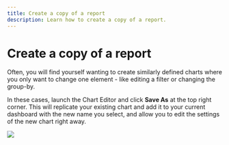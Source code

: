 ```yaml
---
title: Create a copy of a report
description: Learn how to create a copy of a report.
---
```

# Create a copy of a report

Often, you will find yourself wanting to create similarly defined charts where you only want to change one element - like editing a filter or changing the group-by.

In these cases, launch the Chart Editor and click **Save As** at the top right corner. This will replicate your existing chart and add it to your current dashboard with the new name you select, and allow you to edit the settings of the new chart right away.

![](../../mbi/assets//2015-01-14_1004.png)
